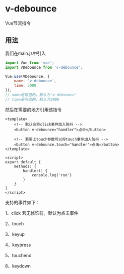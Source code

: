 # v-debounce

Vue节流指令

## 用法

我们在main.js中引入

```js
import Vue from 'vue';
import VDebounce from 'v-debounce';

Vue.use(VDebounce, {
    name: 'v-debounce',
    time: 3000
});
// name是可选的，默认为'v-debounce'
// time是可选的，默认为3000
```

然后在需要的地方引用该指令
```vue
<template>
    <!-- 默认会将click事件加入防抖 -->
    <button v-debounce="handler">点击</button>

    <!-- 若带上touch参数可以将touch事件加入防抖 -->
    <button v-debounce.touch="handler">点击</button>
</template>

<script>
export default {
    methods: {
        handler() {
            console.log('run')
        }
    }
}
</script>
```

支持的事件如下：

1、click
若无修饰符，默认为点击事件

2、touch

3、keyup

4、keypress

5、touchend

8、keydown